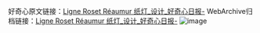 好奇心原文链接：[Ligne Roset Réaumur 纸灯_设计_好奇心日报-](https://www.qdaily.com/articles/5860.html)
WebArchive归档链接：[Ligne Roset Réaumur 纸灯_设计_好奇心日报-](http://web.archive.org/web/20190623165610/https://www.qdaily.com/articles/5860.html)
![image](http://ww3.sinaimg.cn/large/007d5XDply1g3w98v9m46j30u02vhwuj)
